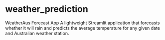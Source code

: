 # weather_prediction
WeatherAus Forecast App A lightweight Streamlit application that forecasts whether it will rain and predicts the average temperature for any given date and Australian weather station.
